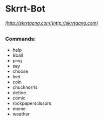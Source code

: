 # Skrrt-Bot
###### [http://skrrtgang.com](http://skrrtgang.com)
### Commands:
* help
* 8ball
* ping
* say
* choose
* leet
* coin
* chucknorris
* define
* comic
* rockpaperscissors
* meme
* weather